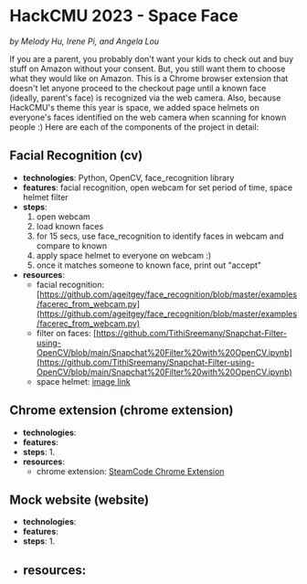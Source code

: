 # HackCMU 2023 - Space Face
*by Melody Hu, Irene Pi, and Angela Lou*

If you are a parent, you probably don't want your kids to check out and buy stuff on Amazon without your consent. But, you still want them to choose what they would like on Amazon. This is a Chrome browser extension that doesn't let anyone proceed to the checkout page until a known face (ideally, parent's face) is recognized via the web camera. Also, because HackCMU's theme this year is space, we added space helmets on everyone's faces identified on the web camera when scanning for known people :) Here are each of the components of the project in detail:

## Facial Recognition (cv)
- **technologies**: Python, OpenCV, face_recognition library
- **features**: facial recognition, open webcam for set period of time, space helmet filter
- **steps**:
  1. open webcam
  2. load known faces
  3. for 15 secs, use face_recognition to identify faces in webcam and compare to known
  4. apply space helmet to everyone on webcam :)
  5. once it matches someone to known face, print out "accept"
- **resources**:
  - facial recognition: [https://github.com/ageitgey/face_recognition/blob/master/examples/facerec_from_webcam.py](https://github.com/ageitgey/face_recognition/blob/master/examples/facerec_from_webcam.py)
  - filter on faces: [https://github.com/TithiSreemany/Snapchat-Filter-using-OpenCV/blob/main/Snapchat%20Filter%20with%20OpenCV.ipynb](https://github.com/TithiSreemany/Snapchat-Filter-using-OpenCV/blob/main/Snapchat%20Filter%20with%20OpenCV.ipynb)
  - space helmet: [image link](https://www.google.com/url?sa=i&url=https%3A%2F%2Fwww.vecteezy.com%2Fpng%2F1205932-astronaut-helmet&psig=AOvVaw2F2hOIEZSc3UDFCzbROogi&ust=1694963955772000&source=images&cd=vfe&opi=89978449&ved=0CA8QjRxqFwoTCIiG3_W2r4EDFQAAAAAdAAAAABAQ)

## Chrome extension (chrome extension)
- **technologies**: 
- **features**: 
- **steps**:
  1. 
- **resources**:
  - chrome extension: [SteamCode Chrome Extension](https://www.youtube.com/channel/UClLRjv91UloHweZMyxpRPrw) 

## Mock website (website)
- **technologies**: 
- **features**: 
- **steps**:
  1. 
- **resources**:
  -  
